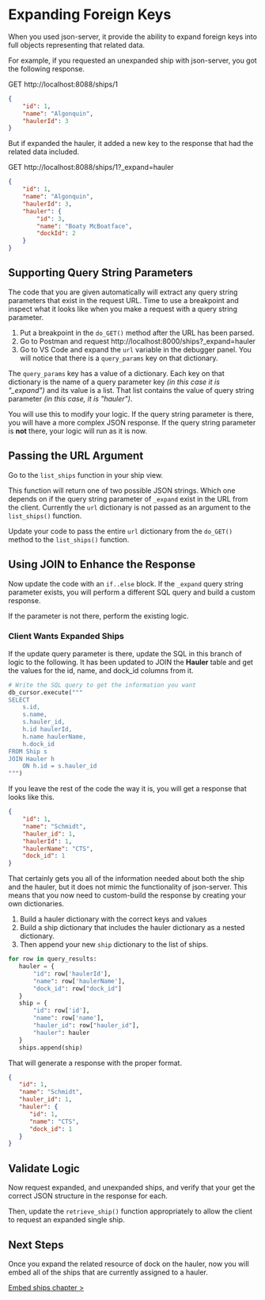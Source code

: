 # Expanding Foreign Keys

When you used json-server, it provide the ability to expand foreign keys into full objects representing that related data.

For example, if you requested an unexpanded ship with json-server, you got the following response.

GET http://localhost:8088/ships/1

```json
{
    "id": 1,
    "name": "Algonquin",
    "haulerId": 3
}
```

But if expanded the hauler, it added a new key to the response that had the related data included.

GET http://localhost:8088/ships/1?_expand=hauler

```json
{
    "id": 1,
    "name": "Algonquin",
    "haulerId": 3,
    "hauler": {
        "id": 3,
        "name": "Boaty McBoatface",
        "dockId": 2
    }
}
```

## Supporting Query String Parameters

The code that you are given automatically will extract any query string parameters that exist in the request URL. Time to use a breakpoint and inspect what it looks like when you make a request with a query string parameter.

1. Put a breakpoint in the `do_GET()` method after the URL has been parsed.
2. Go to Postman and request http://localhost:8000/ships?_expand=hauler
3. Go to VS Code and expand the `url` variable in the debugger panel. You will notice that there is a `query_params` key on that dictionary.

The `query_params` key has a value of a dictionary. Each key on that dictionary is the name of a query parameter key _(in this case it is "\_expand")_ and its value is a list. That list contains the value of query string parameter _(in this case, it is "hauler")_.

You will use this to modify your logic. If the query string parameter is there, you will have a more complex JSON response. If the query string parameter is **not** there, your logic will run as it is now.

## Passing the URL Argument

Go to the `list_ships` function in your ship view.

This function will return one of two possible JSON strings. Which one depends on if the query string parameter of `_expand` exist in the URL from the client. Currently the `url` dictionary is not passed as an argument to the `list_ships()` function.

Update your code to pass the entire `url` dictionary from the `do_GET()` method to the `list_ships()` function.

## Using JOIN to Enhance the Response

Now update the code with an `if..else` block. If the `_expand` query string parameter exists, you will perform a different SQL query and build a custom response.

If the parameter is not there, perform the existing logic.

### Client Wants Expanded Ships

If the update query parameter is there, update the SQL in this branch of logic to the following. It has been updated to JOIN the **Hauler** table and get the values for the id, name, and dock_id columns from it.

```py
# Write the SQL query to get the information you want
db_cursor.execute("""
SELECT
    s.id,
    s.name,
    s.hauler_id,
    h.id haulerId,
    h.name haulerName,
    h.dock_id
FROM Ship s
JOIN Hauler h
    ON h.id = s.hauler_id
""")
```

If you leave the rest of the code the way it is, you will get a response that looks like this.

```json
{
    "id": 1,
    "name": "Schmidt",
    "hauler_id": 1,
    "haulerId": 1,
    "haulerName": "CTS",
    "dock_id": 1
}
```

That certainly gets you all of the information needed about both the ship and the hauler, but it does not mimic the functionality of json-server. This means that you now need to custom-build the response by creating your own dictionaries.

1. Build a hauler dictionary with the correct keys and values
2. Build a ship dictionary that includes the hauler dictionary as a nested dictionary.
3. Then append your new `ship` dictionary to the list of ships.

```py
for row in query_results:
   hauler = {
       "id": row['haulerId'],
       "name": row['haulerName'],
       "dock_id": row["dock_id"]
   }
   ship = {
       "id": row['id'],
       "name": row['name'],
       "hauler_id": row["hauler_id"],
       "hauler": hauler
   }
   ships.append(ship)
```

That will generate a response with the proper format.

```json
{
   "id": 1,
   "name": "Schmidt",
   "hauler_id": 1,
   "hauler": {
      "id": 1,
      "name": "CTS",
      "dock_id": 1
   }
}
```

## Validate Logic

Now request expanded, and unexpanded ships, and verify that your get the correct JSON structure in the response for each.

Then, update the `retrieve_ship()` function appropriately to allow the client to request an expanded single ship.

## Next Steps

Once you expand the related resource of dock on the hauler, now you will embed all of the ships that are currently assigned to a hauler.

[Embed ships chapter >](./SS_API_IMPERATIVE_EMBED_HAULER_SHIPS.md)